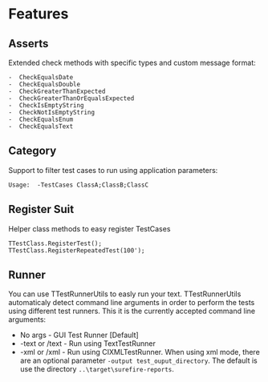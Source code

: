 Features
======

Asserts
-----------
Extended check methods with specific types and custom message format:

    -  CheckEqualsDate
    -  CheckEqualsDouble
    -  CheckGreaterThanExpected
    -  CheckGreaterThanOrEqualsExpected
    -  CheckIsEmptyString
    -  CheckNotIsEmptyString
    -  CheckEqualsEnum
    -  CheckEqualsText

Category
--------------- 
Support to filter test cases to run using application parameters:
  
    Usage:  -TestCases ClassA;ClassB;ClassC 

Register Suit
------------------
Helper class methods to easy register TestCases

    TTestClass.RegisterTest();
    TTestClass.RegisterRepeatedTest(100');

Runner
----------

You can use TTestRunnerUtils to easly run your text. TTestRunnerUtils automaticaly detect command line arguments in order to perform the tests using different test runners.
This it is the currently accepted command line arguments:

 * No args - GUI Test Runner [Default]
 * -text or /text - Run using TextTestRunner
 * -xml or /xml - Run using CIXMLTestRunner. When using xml mode, there are an optional parameter `-output test_ouput_directory`. The default is use the directory `..\target\surefire-reports`.